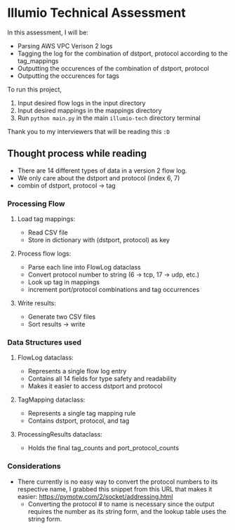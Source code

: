 # **Illumio Technical Assessment**

In this assessment, I will be:

* Parsing AWS VPC Verison 2 logs
* Tagging the log for the combination of dstport, protocol according to the tag_mappings
* Outputting the occurences of the combination of dstport, protocol
* Outputting the occurences for tags

To run this project, 
1. Input desired flow logs in the input directory
2. Input desired mappings in the mappings directory
3. Run `python main.py` in the main `illumio-tech` directory terminal

Thank you to my interviewers that will be reading this `:D`

## Thought process while reading

* There are 14 different types of data in a version 2 flow log.
* We only care about the dstport and protocol (index 6, 7)
* combin of dstport, protocol -> tag

### **Processing Flow**

1. Load tag mappings:
   * Read CSV file
   * Store in dictionary with (dstport, protocol) as key

2. Process flow logs:
   * Parse each line into FlowLog dataclass
   * Convert protocol number to string (6 -> tcp, 17 -> udp, etc.)
   * Look up tag in mappings
   * increment port/protocol combinations and tag occurrences

3. Write results:
   * Generate two CSV files
   * Sort results -> write

### Data Structures used

1. FlowLog dataclass:
   * Represents a single flow log entry
   * Contains all 14 fields for type safety and readability
   * Makes it easier to access dstport and protocol

2. TagMapping dataclass:
   * Represents a single tag mapping rule
   * Contains dstport, protocol, and tag

3. ProcessingResults dataclass:
   * Holds the final tag_counts and port_protocol_counts
  
### Considerations
  
* There currently is no easy way to convert the protocol numbers to its respective name,
      I grabbed this snippet from this URL that makes it easier: <https://pymotw.com/2/socket/addressing.html>
  * Converting the protocol # to name is necessary since the output requires the number as its string form, and the lookup table uses the string form.
